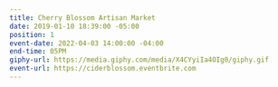 ```yaml
---
title: Cherry Blossom Artisan Market
date: 2019-01-10 18:39:00 -05:00
position: 1
event-date: 2022-04-03 14:00:00 -04:00
end-time: 05PM
giphy-url: https://media.giphy.com/media/X4CYyiIa4OIg0/giphy.gif
event-url: https://ciderblossom.eventbrite.com
---
```


